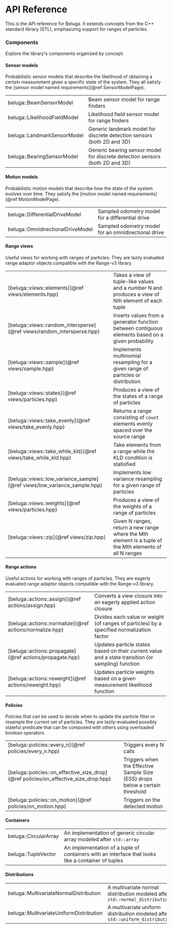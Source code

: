 # API Reference

This is the API reference for Beluga. It extends concepts from the C++ standard library (STL), emphasizing support for ranges of particles.

### Components

Explore the library's components organized by concept:

#### Sensor models

Probabilistic sensor models that describe the likelihood of obtaining a certain measurement given a specific state of the system.
They all satisfy the [sensor model named requirements](@ref SensorModelPage).

| | |
|-|-|
| beluga::BeamSensorModel | Beam sensor model for range finders |
| beluga::LikelihoodFieldModel | Likelihood field sensor model for range finders |
| beluga::LandmarkSensorModel | Generic landmark model for discrete detection sensors (both 2D and 3D) |
| beluga::BearingSensorModel | Generic bearing sensor model for discrete detection sensors (both 2D and 3D) |

#### Motion models

Probabilistic motion models that describe how the state of the system evolves over time.
They satisfy the [motion model named requirements](@ref MotionModelPage).

| | |
|-|-|
| beluga::DifferentialDriveModel | Sampled odometry model for a differential drive |
| beluga::OmnidirectionalDriveModel | Sampled odometry model for an omnidirectional drive |

#### Range views

Useful views for working with ranges of particles.
They are lazily evaluated range adaptor objects compatible with the Range-v3 library.

| | |
|-|-|
| [beluga::views::elements](@ref views/elements.hpp) | Takes a view of tuple-like values and a number N and produces a view of Nth element of each tuple |
| [beluga::views::random_intersperse](@ref views/random_intersperse.hpp) | Inserts values from a generator function between contiguous elements based on a given probability |
| [beluga::views::sample](@ref views/sample.hpp) | Implements multinomial resampling for a given range of particles or distribution |
| [beluga::views::states](@ref views/particles.hpp) | Produces a view of the states of a range of particles |
| [beluga::views::take_evenly](@ref views/take_evenly.hpp) | Returns a range consisting of `count` elements evenly spaced over the source range |
| [beluga::views::take_while_kld](@ref views/take_while_kld.hpp) | Take elements from a range while the KLD condition is statisfied |
| [beluga::views::low_variance_sample](@ref views/low_variance_sample.hpp) | Implements low variance resampling for a given range of particles |
| [beluga::views::weights](@ref views/particles.hpp) | Produces a view of the weights of a range of particles |
| [beluga::views::zip](@ref views/zip.hpp) | Given N ranges, return a new range where the Mth element is a tuple of the Mth elements of all N ranges |

#### Range actions

Useful actions for working with ranges of particles.
They are eagerly evaluated range adaptor objects compatible with the Range-v3 library.

| | |
|-|-|
| [beluga::actions::assign](@ref actions/assign.hpp) | Converts a view closure into an eagerly applied action closure |
| [beluga::actions::normalize](@ref actions/normalize.hpp) | Divides each value or weight (of ranges of particles) by a specified normalization factor |
| [beluga::actions::propagate](@ref actions/propagate.hpp) | Updates particle states based on their current value and a state transition (or sampling) function |
| [beluga::actions::reweight](@ref actions/reweight.hpp) | Updates particle weights based on a given measurement likelihood function |

#### Policies

Policies that can be used to decide when to update the particle filter or resample the current set of particles.
They are lazily-evaluated possibly stateful predicate that can be composed with others using overloaded boolean operators.

| | |
|-|-|
| [beluga::policies::every_n](@ref policies/every_n.hpp) | Triggers every N calls |
| [beluga::policies::on_effective_size_drop](@ref policies/on_effective_size_drop.hpp) | Triggers when the Effective Sample Size (ESS) drops below a certain threshold |
| [beluga::policies::on_motion](@ref policies/on_motion.hpp) | Triggers on the detected motion |

#### Containers

| | |
|-|-|
| beluga::CircularArray | An implementation of generic circular array modeled after `std::array` |
| beluga::TupleVector | An implementation of a tuple of containers with an interface that looks like a container of tuples |

#### Distributions

| | |
|-|-|
| beluga::MultivariateNormalDistribution | A multivariate normal distribution modeled after `std::normal_distribution` |
| beluga::MultivariateUniformDistribution | A multivariate uniform distribution modeled after `std::uniform_distribution` |
